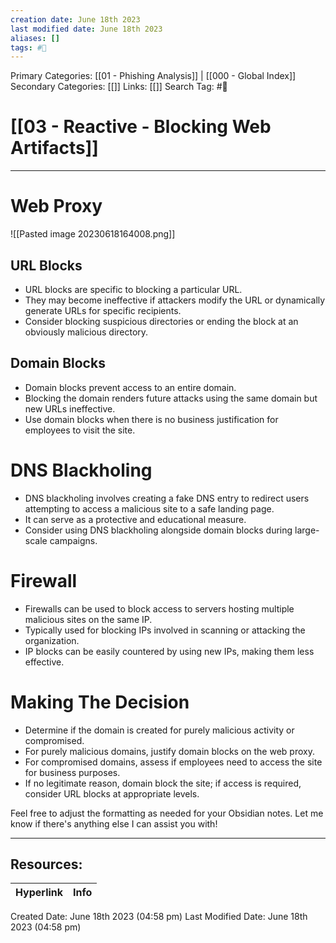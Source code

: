 ```yaml
---
creation date: June 18th 2023
last modified date: June 18th 2023
aliases: []
tags: #📖
---
```


Primary Categories: [[01 - Phishing Analysis]] | [[000 - Global Index]] 
Secondary Categories: [[]] 
Links: [[]] 
Search Tag: #📖  

# [[03 - Reactive - Blocking Web Artifacts]]  
---

# Web Proxy

![[Pasted image 20230618164008.png]]

## URL Blocks

- URL blocks are specific to blocking a particular URL.
- They may become ineffective if attackers modify the URL or dynamically generate URLs for specific recipients.
- Consider blocking suspicious directories or ending the block at an obviously malicious directory.

## Domain Blocks

- Domain blocks prevent access to an entire domain.
- Blocking the domain renders future attacks using the same domain but new URLs ineffective.
- Use domain blocks when there is no business justification for employees to visit the site.

# DNS Blackholing

- DNS blackholing involves creating a fake DNS entry to redirect users attempting to access a malicious site to a safe landing page.
- It can serve as a protective and educational measure.
- Consider using DNS blackholing alongside domain blocks during large-scale campaigns.

# Firewall

- Firewalls can be used to block access to servers hosting multiple malicious sites on the same IP.
- Typically used for blocking IPs involved in scanning or attacking the organization.
- IP blocks can be easily countered by using new IPs, making them less effective.

# Making The Decision

- Determine if the domain is created for purely malicious activity or compromised.
- For purely malicious domains, justify domain blocks on the web proxy.
- For compromised domains, assess if employees need to access the site for business purposes.
- If no legitimate reason, domain block the site; if access is required, consider URL blocks at appropriate levels.

Feel free to adjust the formatting as needed for your Obsidian notes. Let me know if there's anything else I can assist you with!



___

## Resources:

| Hyperlink | Info |
| --------- | ---- |


Created Date: June 18th 2023 (04:58 pm) 
Last Modified Date: June 18th 2023 (04:58 pm)
